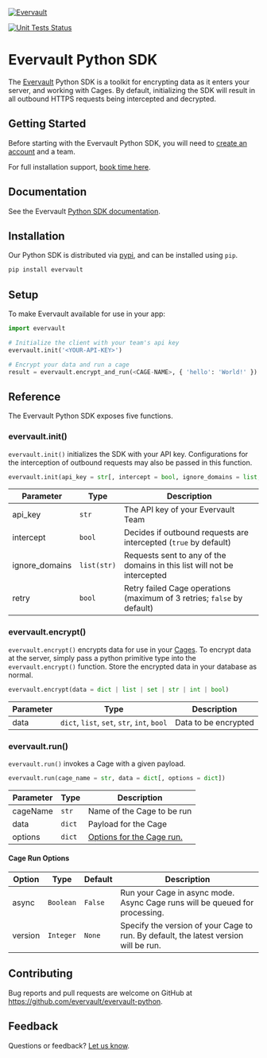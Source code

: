 [![Evervault](https://evervault.com/evervault.svg)](https://evervault.com/)

[![Unit Tests Status](https://github.com/evervault/evervault-python/workflows/evervault-unit-tests/badge.svg)](https://github.com/evervault/evervault-python/actions?query=workflow%3Aevervault-unit-tests)

# Evervault Python SDK

The [Evervault](https://evervault.com) Python SDK is a toolkit for encrypting data as it enters your server, and working with Cages. By default, initializing the SDK will result in all outbound HTTPS requests being intercepted and decrypted.

## Getting Started

Before starting with the Evervault Python SDK, you will need to [create an account](https://app.evervault.com/register) and a team.

For full installation support, [book time here](https://calendly.com/evervault/cages-onboarding).

## Documentation

See the Evervault [Python SDK documentation](https://docs.evervault.com/sdk/python).

## Installation

Our Python SDK is distributed via [pypi](https://pypi.org/project/evervault/), and can be installed using `pip`.

```sh
pip install evervault
```

## Setup

To make Evervault available for use in your app:

```python
import evervault

# Initialize the client with your team's api key
evervault.init('<YOUR-API-KEY>')

# Encrypt your data and run a cage
result = evervault.encrypt_and_run(<CAGE-NAME>, { 'hello': 'World!' })
```

## Reference

The Evervault Python SDK exposes five functions.

### evervault.init()

`evervault.init()` initializes the SDK with your API key. Configurations for the interception of outbound requests may also be passed in this function.

```python
evervault.init(api_key = str[, intercept = bool, ignore_domains = list, retry = bool])
```

| Parameter      | Type        | Description                                                              |
| -------------- | ----------- | ------------------------------------------------------------------------ |
| api_key        | `str`       | The API key of your Evervault Team                                       |
| intercept      | `bool`      | Decides if outbound requests are intercepted (`true` by default)         |
| ignore_domains | `list(str)` | Requests sent to any of the domains in this list will not be intercepted |
| retry          | `bool`      | Retry failed Cage operations (maximum of 3 retries; `false` by default)  |

### evervault.encrypt()

`evervault.encrypt()` encrypts data for use in your [Cages](https://docs.evervault.com/tutorial). To encrypt data at the server, simply pass a python primitive type into the `evervault.encrypt()` function. Store the encrypted data in your database as normal.

```python
evervault.encrypt(data = dict | list | set | str | int | bool)
```

| Parameter | Type                                        | Description          |
| --------- | ------------------------------------------- | -------------------- |
| data      | `dict`, `list`, `set`, `str`, `int`, `bool` | Data to be encrypted |

### evervault.run()

`evervault.run()` invokes a Cage with a given payload.

```python
evervault.run(cage_name = str, data = dict[, options = dict])
```

| Parameter | Type   | Description                                    |
| --------- | ------ | ---------------------------------------------- |
| cageName  | `str`  | Name of the Cage to be run                     |
| data      | `dict` | Payload for the Cage                           |
| options   | `dict` | [Options for the Cage run.](#Cage-Run-Options) |

#### Cage Run Options

| Option  | Type      | Default | Description                                                                          |
| ------- | --------- | ------- | ------------------------------------------------------------------------------------ |
| async   | `Boolean` | `False` | Run your Cage in async mode. Async Cage runs will be queued for processing.          |
| version | `Integer` | `None`  | Specify the version of your Cage to run. By default, the latest version will be run. |

## Contributing

Bug reports and pull requests are welcome on GitHub at https://github.com/evervault/evervault-python.

## Feedback

Questions or feedback? [Let us know](mailto:support@evervault.com).
